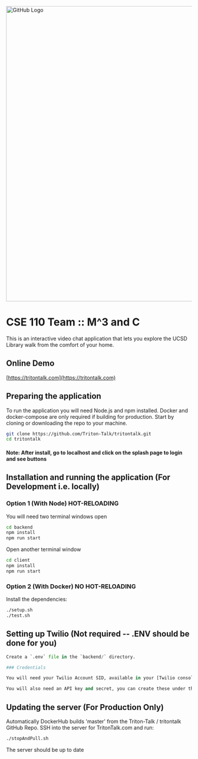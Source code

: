 <img src="https://i.imgur.com/KoEzlLt.jpg" alt="GitHub Logo" width="800"/>

# CSE 110 Team :: M^3 and C

This is an interactive video chat application that lets you explore the UCSD Library walk from the comfort of your home.

## Online Demo
[https://tritontalk.com](https://tritontalk.com)

## Preparing the application 

To run the application you will need Node.js and npm installed. 
Docker and docker-compose are only required if building for production.
Start by cloning or downloading the repo to your machine.

```bash
git clone https://github.com/Triton-Talk/tritontalk.git
cd tritontalk
```

#### Note: After install, go to localhost and click on the splash page to login and see buttons

## Installation and running the application (For Development i.e. locally)
### Option 1 (With Node) HOT-RELOADING
You will need two terminal windows open
```bash
cd backend
npm install
npm run start
```
Open another terminal window
```bash
cd client
npm install
npm run start
```
### Option 2 (With Docker) NO HOT-RELOADING

Install the dependencies:

```bash
./setup.sh
./test.sh
```

## Setting up Twilio (Not required -- .ENV should be done for you)
```python
Create a `.env` file in the `backend/` directory.

### Credentials

You will need your Twilio Account SID, available in your [Twilio console](https://www.twilio.com/console). Add it to the `.env` file.

You will also need an API key and secret, you can create these under the [Programmable Video Tools in your console](https://www.twilio.com/console/video/project/api-keys). Create a key pair and add them to the `.env` file too.

```





## Updating the server (For Production Only)
Automatically DockerHub builds 'master' from the Triton-Talk / tritontalk GitHub Repo.
SSH into the server for TritonTalk.com and run:
```bash
./stopAndPull.sh
```
The server should be up to date
